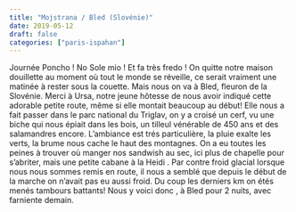 ```yaml
---
title: "Mojstrana / Bled (Slovénie)"
date: 2019-05-12
draft: false
categories: ["paris-ispahan"]
---
```


Journée Poncho ! No Sole mio ! Et fa très fredo !
On quitte notre maison douillette au moment où tout le monde se réveille, ce serait vraiment une matinée à rester sous la couette. Mais nous on va à Bled, fleuron de la Slovénie. Merci à Ursa, notre jeune hôtesse de nous avoir indiqué cette adorable petite route, même si elle montait beaucoup au début! Elle nous a fait passer dans le parc national du Triglav, on y a croisé un cerf, vu une biche qui nous épiait dans les bois, un tilleul vénérable de 450 ans et des salamandres encore. L’ambiance est trés particulière, la pluie exalte les verts, la brume nous cache le haut des montagnes. On a eu toutes les peines à trouver où manger nos sandwish au sec, ici plus de chapelle pour s’abriter, mais une petite cabane à la Heidi . Par contre froid glacial lorsque nous nous sommes remis en route, il nous a semblé que depuis le début de la marche on n’avait pas eu aussi froid. Du coup les derniers km on étés menés tambours battants!
Nous y voici donc , à Bled pour 2 nuits, avec farniente demain.
